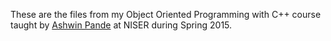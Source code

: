 These are the files from my Object Oriented Programming with C++ course taught by [Ashwin Pande](https://www.linkedin.com/in/ashwin-pande-70575370/) at NISER during Spring 2015.
